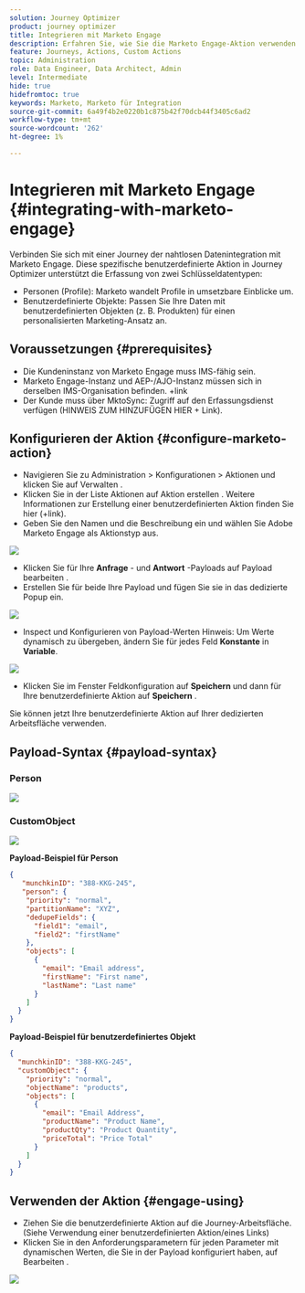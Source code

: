 ```yaml
---
solution: Journey Optimizer
product: journey optimizer
title: Integrieren mit Marketo Engage
description: Erfahren Sie, wie Sie die Marketo Engage-Aktion verwenden
feature: Journeys, Actions, Custom Actions
topic: Administration
role: Data Engineer, Data Architect, Admin
level: Intermediate
hide: true
hidefromtoc: true
keywords: Marketo, Marketo für Integration
source-git-commit: 6a49f4b2e0220b1c875b42f70dcb44f3405c6ad2
workflow-type: tm+mt
source-wordcount: '262'
ht-degree: 1%

---
```



# Integrieren mit Marketo Engage {#integrating-with-marketo-engage}

Verbinden Sie sich mit einer Journey der nahtlosen Datenintegration mit Marketo Engage. Diese spezifische benutzerdefinierte Aktion in Journey Optimizer unterstützt die Erfassung von zwei Schlüsseldatentypen:

* Personen (Profile): Marketo wandelt Profile in umsetzbare Einblicke um.
* Benutzerdefinierte Objekte: Passen Sie Ihre Daten mit benutzerdefinierten Objekten (z. B. Produkten) für einen personalisierten Marketing-Ansatz an.

## Voraussetzungen {#prerequisites}

* Die Kundeninstanz von Marketo Engage muss IMS-fähig sein.
* Marketo Engage-Instanz und AEP-/AJO-Instanz müssen sich in derselben IMS-Organisation befinden. +link
* Der Kunde muss über MktoSync: Zugriff auf den Erfassungsdienst verfügen (HINWEIS ZUM HINZUFÜGEN HIER + Link).

## Konfigurieren der Aktion {#configure-marketo-action}

* Navigieren Sie zu Administration > Konfigurationen > Aktionen und klicken Sie auf Verwalten .
* Klicken Sie in der Liste Aktionen auf Aktion erstellen . Weitere Informationen zur Erstellung einer benutzerdefinierten Aktion finden Sie hier (+link).
* Geben Sie den Namen und die Beschreibung ein und wählen Sie Adobe Marketo Engage als Aktionstyp aus.

![](assets/engage-customaction-creation.png)

* Klicken Sie für Ihre **Anfrage** - und **Antwort** -Payloads auf Payload bearbeiten .
* Erstellen Sie für beide Ihre Payload und fügen Sie sie in das dedizierte Popup ein.

![](assets/engage-customaction-payload.png)

* Inspect und Konfigurieren von Payload-Werten
Hinweis: Um Werte dynamisch zu übergeben, ändern Sie für jedes Feld **Konstante** in **Variable**.

![](assets/engage-customaction-payload-fields.png)

* Klicken Sie im Fenster Feldkonfiguration auf **Speichern** und dann für Ihre benutzerdefinierte Aktion auf **Speichern** .

Sie können jetzt Ihre benutzerdefinierte Aktion auf Ihrer dedizierten Arbeitsfläche verwenden.


## Payload-Syntax {#payload-syntax}

### Person

![](assets/payload-person.png)

### CustomObject

![](assets/payload-customobject.png)


**Payload-Beispiel für Person**

```json
{
   "munchkinID": "388-KKG-245",  
   "person": {
    "priority": "normal",
    "partitionName": "XYZ",
    "dedupeFields": {
      "field1": "email",
      "field2": "firstName"
    },
    "objects": [
      {
        "email": "Email address",
        "firstName": "First name",
        "lastName": "Last name"
      }
    ]
  }
}
```

**Payload-Beispiel für benutzerdefiniertes Objekt**

```json
{
  "munchkinID": "388-KKG-245", 
  "customObject": {
    "priority": "normal",
    "objectName": "products",
    "objects": [
      {
        "email": "Email Address",
        "productName": "Product Name",
        "productQty": "Product Quantity",
        "priceTotal": "Price Total"
      }
    ]
  }
}
```


## Verwenden der Aktion {#engage-using}

* Ziehen Sie die benutzerdefinierte Aktion auf die Journey-Arbeitsfläche. (Siehe Verwendung einer benutzerdefinierten Aktion/eines Links)
* Klicken Sie in den Anforderungsparametern für jeden Parameter mit dynamischen Werten, die Sie in der Payload konfiguriert haben, auf Bearbeiten .

![](assets/engage-use-canvas.png)

